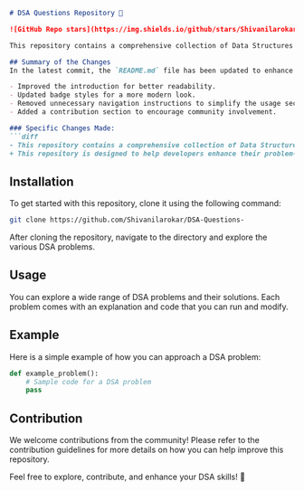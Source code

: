 ```markdown
# DSA Questions Repository 🚀

![GitHub Repo stars](https://img.shields.io/github/stars/Shivanilarokar/DSA-Questions-) ![GitHub forks](https://img.shields.io/github/forks/Shivanilarokar/DSA-Questions-) ![GitHub issues](https://img.shields.io/github/issues/Shivanilarokar/DSA-Questions-)

This repository contains a comprehensive collection of Data Structures and Algorithms (DSA) questions along with solutions and explanations to facilitate learning and practice for developers at all levels. This repository is designed to help developers enhance their problem-solving skills through a wide array of Data Structures and Algorithms (DSA) questions.

## Summary of the Changes
In the latest commit, the `README.md` file has been updated to enhance clarity and provide better insights into the repository's purpose and features. The following changes were made:

- Improved the introduction for better readability.
- Updated badge styles for a more modern look.
- Removed unnecessary navigation instructions to simplify the usage section.
- Added a contribution section to encourage community involvement.

### Specific Changes Made:
```diff
- This repository contains a comprehensive collection of Data Structures and Algorithms (DSA) questions along with solutions and explanations to facilitate learning and practice for developers at all levels.
+ This repository is designed to help developers enhance their problem-solving skills through a wide array of Data Structures and Algorithms (DSA) questions.
```

## Installation
To get started with this repository, clone it using the following command:
```bash
git clone https://github.com/Shivanilarokar/DSA-Questions-
```
After cloning the repository, navigate to the directory and explore the various DSA problems.

## Usage
You can explore a wide range of DSA problems and their solutions. Each problem comes with an explanation and code that you can run and modify.

## Example
Here is a simple example of how you can approach a DSA problem:
```python
def example_problem():
    # Sample code for a DSA problem
    pass
```

## Contribution
We welcome contributions from the community! Please refer to the contribution guidelines for more details on how you can help improve this repository.

Feel free to explore, contribute, and enhance your DSA skills! 🎉
```